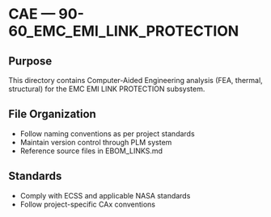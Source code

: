 # CAE — 90-60_EMC_EMI_LINK_PROTECTION

## Purpose

This directory contains Computer-Aided Engineering analysis (FEA, thermal, structural) for the EMC EMI LINK PROTECTION subsystem.

## File Organization

- Follow naming conventions as per project standards
- Maintain version control through PLM system
- Reference source files in EBOM_LINKS.md

## Standards

- Comply with ECSS and applicable NASA standards
- Follow project-specific CAx conventions

